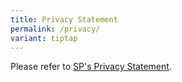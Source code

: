 ```yaml
---
title: Privacy Statement
permalink: /privacy/
variant: tiptap
---
```

<p>Please refer to <a href="https://www.sp.edu.sg/sp/privacy-statement" rel="noopener noreferrer nofollow" target="_blank">SP's Privacy Statement</a>.</p>
<p></p>